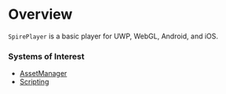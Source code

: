 # Overview

`SpirePlayer` is a basic player for UWP, WebGL, Android, and iOS.

### Systems of Interest

* [AssetManager](docs/assets.md)
* [Scripting](docs/scripting.overview.md)
